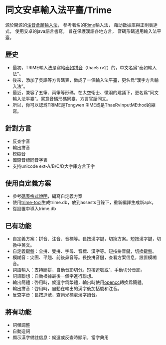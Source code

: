 同文安卓輸入法平臺/Trime
=====
源於開源的[注音倉頡輸入法]，
參考著名的[Rime]輸入法，
藉助數據庫與正則表達式，
使用安卓的java語言書寫，
旨在保護漢語各地方言，
音碼形碼通用輸入法平臺。

## 歷史
- 最初，TRIME輸入法是寫給[泰如拼音]（thae5 rv2）的，中文名爲“泰如輸入法”。
- 後來，添加了吳語等方言碼表，做成了一個輸入法平臺，更名爲“漢字方言輸入法”。
- 最近，兼容了五筆、兩筆等形碼，在太空衛士、徵羽的建議下，更名爲“同文輸入法平臺”。寓意音碼形碼同臺，方言官話同文。
- 所以，你可以認爲TRIME是Tongwen RIME或是ThaeRvInputMEthod的縮寫。

## 針對方言
- 反查字音
- 輸出拼音
- 模糊音
- 國際音標同音字表
- 支持unicode ext-A/B/C/D大字庫方言正字

## 使用自定義方案
- 參考[碼表格式說明](https://github.com/osfans/trime-tool/blob/master/data/README.md)，編寫自定義方案
- 使用[trime-tool]生成trime.db，放到assests目錄下，重新編譯生成新apk。
- 從設置中導入trime.db

## 已有功能
- 自定義方案：拼音、注音、音標等。長按漢字鍵，切換方案。短按漢字鍵，切換中英文。
- 自定義鍵盤：全拼、雙拼、字母、音標、漢字等。短按拼音鍵，切換鍵盤。
- 模糊音：尖團、平翹、前後鼻音等。長按拼音鍵，查看方案信息，設置模糊音。
- 詞語輸入：支持簡拼，自動音節切分。短按逗號或'，手動切分音節。
- 詞語聯想：自動根據最後一個字進行聯想。
- 輸出簡體：啓用時，候選字爲繁體，輸出時使用[opencc]轉換爲簡體。
- 輸出拼音：啓用時，自動在輸出的漢字後加括號和注音。
- 反查字音：長按逗號，查詢光標處漢字讀音。

## 將有功能
- 詞頻調整
- 自動造詞
- 顯示漢字備註信息：候選或反查時顯示，當字典用

[trime-tool]: https://github.com/osfans/trime-tool/
[opencc]: https://github.com/BYVoid/OpenCC
[Rime]: https://code.google.com/p/rimeime/
[注音倉頡輸入法]: https://code.google.com/p/android-traditional-chinese-ime/
[泰如拼音]: http://tieba.baidu.com/f?kw=%E6%B3%B0%E5%A6%82
